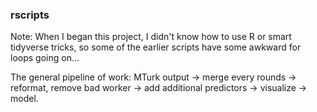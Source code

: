 ### rscripts

Note: When I began this project, I didn't know how to use R or smart tidyverse tricks, so some of the earlier scripts have some awkward for loops going on...

The general pipeline of work: MTurk output -> merge every rounds -> reformat, remove bad worker -> add additional predictors -> visualize -> model. 